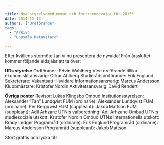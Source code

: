 ```yaml
---

title: Nya styrelsemedlemmar och förtroendevalda för 2015!
date: 2014-11-13
authors: ["Ordförande"]
tags:
  - "Arkiv"
  - "Uppsala Datavetare"

---
```


Efter kvällens stormöte kan vi nu presentera de nyvalda! Från årsskiftet
kommer följande eldsjälar att ta över:

 **UDs styrelse**
 Ordförande: Edvin Wahlberg
 Vice ordförande tillika ekonomiskt ansvarig: Oskar Ahlberg
 Studierådsordförande: Erik Englund
 Sekreterare: Vakantsatt tillsvidare
 Informationsansvarig: Marcus Andersson
 Klubbmästare: Kristofer Nordin
 Aktivitetsansvarig: David Rendert

 **Övriga poster**
 Revisor: Lukas Klingsbo
 Ombud Institutionsstyrelsen: Aleksander ”Tan” Lundqvist
 FUM (ordinarie): Aleksander Lundqvist
 FUM (ordinarie): Per Bergqwist
 FUM (suppleant): Jakob Mattson
 FUM (suppleant): Adil Arhzane
 UTN:s valberedning: Adil Arhzane
 Ombud UTN:s studiesociala utskott: Kristofer Nordin
 Ombud UTN:s internationella utskott: Brady Ledger
 Programråd (ordinarie): Erik Englund
 Programråd (ordinarie): Marcus Andersson
 Programråd (suppleant): Jakob Mattson

Stort grattis och lycka till!
